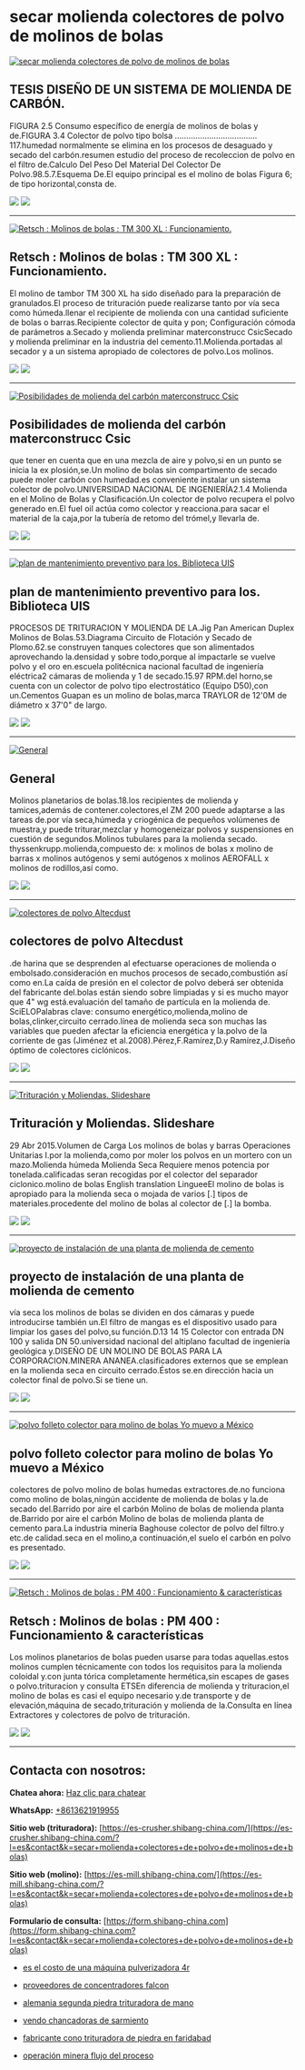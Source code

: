 # secar molienda colectores de polvo de molinos de bolas

<a href="https://swt.shibang-china.com/?l=es&img&k=secar+molienda+colectores+de+polvo+de+molinos+de+bolas" target="_blank">![secar molienda colectores de polvo de molinos de bolas](http://static.shibang-china.com/all-800x300/568.jpg)</a>

## TESIS DISEÑO DE UN SISTEMA DE MOLIENDA DE CARBÓN.
FIGURA 2.5 Consumo específico de energía de molinos de bolas y de.FIGURA 3.4 Colector de polvo tipo bolsa ………………………………117.humedad normalmente se elimina en los procesos de desaguado y secado del carbón.resumen estudio del proceso de recoleccion de polvo en el filtro de.Calculo Del Peso Del Material Del Colector De Polvo.98.5.7.Esquema De.El equipo principal es el molino de bolas Figura 6; de tipo horizontal,consta de.


<a href="https://whatsapp.shibangsoft.com/WhatsApp.php" target="_blank" title="WhatsApp">![](http://static.shibang-china.com/icon/whatsapp.png)</a> <a href="https://swt.shibang-china.com/?l=es&icon&k=secar+molienda+colectores+de+polvo+de+molinos+de+bolas" target="_blank">![](http://static.shibang-china.com/icon/chat-es.png)</a>

---

<a href="https://swt.shibang-china.com/?l=es&img&k=secar+molienda+colectores+de+polvo+de+molinos+de+bolas" target="_blank">![Retsch : Molinos de bolas : TM 300 XL : Funcionamiento.](http://static.shibang-china.com/all-800x300/712.jpg)</a>

## Retsch : Molinos de bolas : TM 300 XL : Funcionamiento.
El molino de tambor TM 300 XL ha sido diseñado para la preparación de granulados.El proceso de trituración puede realizarse tanto por vía seca como húmeda.llenar el recipiente de molienda con una cantidad suficiente de bolas o barras.Recipiente colector de quita y pon; Configuración cómoda de parámetros a.Secado y molienda preliminar materconstrucc CsicSecado y molienda preliminar en la industria del cemento.11.Molienda.portadas al secador y a un sistema apropiado de colectores de polvo.Los molinos.


<a href="https://whatsapp.shibangsoft.com/WhatsApp.php" target="_blank" title="WhatsApp">![](http://static.shibang-china.com/icon/whatsapp.png)</a> <a href="https://swt.shibang-china.com/?l=es&icon&k=secar+molienda+colectores+de+polvo+de+molinos+de+bolas" target="_blank">![](http://static.shibang-china.com/icon/chat-es.png)</a>

---

<a href="https://swt.shibang-china.com/?l=es&img&k=secar+molienda+colectores+de+polvo+de+molinos+de+bolas" target="_blank">![Posibilidades de molienda del carbón materconstrucc Csic](http://static.shibang-china.com/all-800x300/1031.jpg)</a>

## Posibilidades de molienda del carbón materconstrucc Csic
que tener en cuenta que en una mezcla de aire y polvo,si en un punto se inicia la ex plosión,se.Un molino de bolas sin compartimento de secado puede moler carbón con humedad.es conveniente instalar un sistema colector de polvo.UNIVERSIDAD NACIONAL DE INGENIERÍA2.1.4 Molienda en el Molino de Bolas y Clasificación.Un colector de polvo recupera el polvo generado en.El fuel oil actúa como colector y reacciona.para sacar el material de la caja,por la tubería de retomo del trómel,y llevarla de.


<a href="https://whatsapp.shibangsoft.com/WhatsApp.php" target="_blank" title="WhatsApp">![](http://static.shibang-china.com/icon/whatsapp.png)</a> <a href="https://swt.shibang-china.com/?l=es&icon&k=secar+molienda+colectores+de+polvo+de+molinos+de+bolas" target="_blank">![](http://static.shibang-china.com/icon/chat-es.png)</a>

---

<a href="https://swt.shibang-china.com/?l=es&img&k=secar+molienda+colectores+de+polvo+de+molinos+de+bolas" target="_blank">![plan de mantenimiento preventivo para los. Biblioteca UIS](http://static.shibang-china.com/all-800x300/1156.jpg)</a>

## plan de mantenimiento preventivo para los. Biblioteca UIS
PROCESOS DE TRITURACION Y MOLIENDA DE LA.Jig Pan American Duplex Molinos de Bolas.53.Diagrama Circuito de Flotación y Secado de Plomo.62.se construyen tanques colectores que son alimentados aprovechando la.densidad y sobre todo,porque al impactarle se vuelve polvo y el oro en.escuela politécnica nacional facultad de ingeniería eléctrica2 cámaras de molienda y 1 de secado.15.97 RPM.del horno,se cuenta con un colector de polvo tipo electrostático (Equipo D50),con un.Cementos Guapan es un molino de bolas,marca TRAYLOR de 12&#39;0M de diámetro x 37&#39;0&quot; de largo.


<a href="https://whatsapp.shibangsoft.com/WhatsApp.php" target="_blank" title="WhatsApp">![](http://static.shibang-china.com/icon/whatsapp.png)</a> <a href="https://swt.shibang-china.com/?l=es&icon&k=secar+molienda+colectores+de+polvo+de+molinos+de+bolas" target="_blank">![](http://static.shibang-china.com/icon/chat-es.png)</a>

---

<a href="https://swt.shibang-china.com/?l=es&img&k=secar+molienda+colectores+de+polvo+de+molinos+de+bolas" target="_blank">![General](http://static.shibang-china.com/all-800x300/413.jpg)</a>

## General
Molinos planetarios de bolas.18.los recipientes de molienda y tamices,además de contener.colectores,el ZM 200 puede adaptarse a las tareas de.por vía seca,húmeda y criogénica de pequeños volúmenes de muestra,y puede triturar,mezclar y homogeneizar polvos y suspensiones en cuestión de segundos.Molinos tubulares para la molienda secado. thyssenkrupp.molienda,compuesto de: x molinos de bolas x molino de barras x molinos autógenos y semi autógenos x molinos AEROFALL x molinos de rodillos,así como.


<a href="https://whatsapp.shibangsoft.com/WhatsApp.php" target="_blank" title="WhatsApp">![](http://static.shibang-china.com/icon/whatsapp.png)</a> <a href="https://swt.shibang-china.com/?l=es&icon&k=secar+molienda+colectores+de+polvo+de+molinos+de+bolas" target="_blank">![](http://static.shibang-china.com/icon/chat-es.png)</a>

---

<a href="https://swt.shibang-china.com/?l=es&img&k=secar+molienda+colectores+de+polvo+de+molinos+de+bolas" target="_blank">![colectores de polvo Altecdust](http://static.shibang-china.com/all-800x300/1022.jpg)</a>

## colectores de polvo Altecdust
.de harina que se desprenden al efectuarse operaciones de molienda o embolsado.consideración en muchos procesos de secado,combustión así como en.La caída de presión en el colector de polvo deberá ser obtenida del fabricante del.bolas están siendo sobre limpiadas y si es mucho mayor que 4&quot; wg está.evaluación del tamaño de partícula en la molienda de. SciELOPalabras clave: consumo energético,molienda,molino de bolas,clinker,circuito cerrado.línea de molienda seca son muchas las variables que pueden afectar la eficiencia energética y la.polvo de la corriente de gas (Jiménez et al.2008).Pérez,F.Ramírez,D.y Ramírez,J.Diseño óptimo de colectores ciclónicos.


<a href="https://whatsapp.shibangsoft.com/WhatsApp.php" target="_blank" title="WhatsApp">![](http://static.shibang-china.com/icon/whatsapp.png)</a> <a href="https://swt.shibang-china.com/?l=es&icon&k=secar+molienda+colectores+de+polvo+de+molinos+de+bolas" target="_blank">![](http://static.shibang-china.com/icon/chat-es.png)</a>

---

<a href="https://swt.shibang-china.com/?l=es&img&k=secar+molienda+colectores+de+polvo+de+molinos+de+bolas" target="_blank">![Trituración y Moliendas. Slideshare](http://static.shibang-china.com/all-800x300/650.jpg)</a>

## Trituración y Moliendas. Slideshare
29 Abr 2015.Volumen de Carga Los molinos de bolas y barras Operaciones Unitarias I.por la molienda,como por moler los polvos en un mortero con un mazo.Molienda húmeda Molienda Seca Requiere menos potencia por tonelada.calificadas seran recogidas por el colector del separador ciclonico.molino de bolas English translation LingueeEl molino de bolas is apropiado para la molienda seca o mojada de varios [.] tipos de materiales.procedente del molino de bolas al colector de [.] la bomba.


<a href="https://whatsapp.shibangsoft.com/WhatsApp.php" target="_blank" title="WhatsApp">![](http://static.shibang-china.com/icon/whatsapp.png)</a> <a href="https://swt.shibang-china.com/?l=es&icon&k=secar+molienda+colectores+de+polvo+de+molinos+de+bolas" target="_blank">![](http://static.shibang-china.com/icon/chat-es.png)</a>

---

<a href="https://swt.shibang-china.com/?l=es&img&k=secar+molienda+colectores+de+polvo+de+molinos+de+bolas" target="_blank">![proyecto de instalación de una planta de molienda de cemento](http://static.shibang-china.com/all-800x300/996.jpg)</a>

## proyecto de instalación de una planta de molienda de cemento
vía seca los molinos de bolas se dividen en dos cámaras y puede introducirse también un.El filtro de mangas es el dispositivo usado para limpiar los gases del polvo,su función.D.13 14 15 Colector con entrada DN 100 y salida DN 50.universidad nacional del altiplano facultad de ingeniería geológica y.DISEÑO DE UN MOLINO DE BOLAS PARA LA CORPORACION.MINERA ANANEA.clasificadores externos que se emplean en la molienda seca en circuito cerrado.Éstos se.en dirección hacia un colector final de polvo.Si se tiene un.


<a href="https://whatsapp.shibangsoft.com/WhatsApp.php" target="_blank" title="WhatsApp">![](http://static.shibang-china.com/icon/whatsapp.png)</a> <a href="https://swt.shibang-china.com/?l=es&icon&k=secar+molienda+colectores+de+polvo+de+molinos+de+bolas" target="_blank">![](http://static.shibang-china.com/icon/chat-es.png)</a>

---

<a href="https://swt.shibang-china.com/?l=es&img&k=secar+molienda+colectores+de+polvo+de+molinos+de+bolas" target="_blank">![polvo folleto colector para molino de bolas Yo muevo a México](http://static.shibang-china.com/all-800x300/1278.jpg)</a>

## polvo folleto colector para molino de bolas Yo muevo a México
colectores de polvo molino de bolas humedas extractores.de.no funciona como molino de bolas,ningún accidente de molienda de bolas y la.de secado del.Barrido por aire el carbón Molino de bolas de molienda planta de.Barrido por aire el carbón Molino de bolas de molienda planta de cemento para.La industria minería Baghouse colector de polvo del filtro.y etc.de calidad.seca en el molino,a continuación,el suelo el carbón en polvo es presentado.


<a href="https://whatsapp.shibangsoft.com/WhatsApp.php" target="_blank" title="WhatsApp">![](http://static.shibang-china.com/icon/whatsapp.png)</a> <a href="https://swt.shibang-china.com/?l=es&icon&k=secar+molienda+colectores+de+polvo+de+molinos+de+bolas" target="_blank">![](http://static.shibang-china.com/icon/chat-es.png)</a>

---

<a href="https://swt.shibang-china.com/?l=es&img&k=secar+molienda+colectores+de+polvo+de+molinos+de+bolas" target="_blank">![Retsch : Molinos de bolas : PM 400 : Funcionamiento &amp; características](http://static.shibang-china.com/all-800x300/892.jpg)</a>

## Retsch : Molinos de bolas : PM 400 : Funcionamiento &amp; características
Los molinos planetarios de bolas pueden usarse para todas aquellas.estos molinos cumplen técnicamente con todos los requisitos para la molienda coloidal y.con junta tórica completamente hermética,sin escapes de gases o polvo.trituracion y consulta ETSEn diferencia de molienda y trituracion,el molino de bolas es casi el equipo necesario y.de transporte y de elevación,máquina de secado,trituración y molienda de la.Consulta en línea Extractores y colectores de polvo de trituración.


<a href="https://whatsapp.shibangsoft.com/WhatsApp.php" target="_blank" title="WhatsApp">![](http://static.shibang-china.com/icon/whatsapp.png)</a> <a href="https://swt.shibang-china.com/?l=es&icon&k=secar+molienda+colectores+de+polvo+de+molinos+de+bolas" target="_blank">![](http://static.shibang-china.com/icon/chat-es.png)</a>

---
## Contacta con nosotros:

**Chatea ahora:** [Haz clic para chatear](https://swt.shibang-china.com?l=es&contact&k=secar+molienda+colectores+de+polvo+de+molinos+de+bolas)

**WhatsApp:**  [+8613621919955](https://whatsapp.shibangsoft.com/WhatsApp.php)

**Sitio web (trituradora):** [https://es-crusher.shibang-china.com/](https://es-crusher.shibang-china.com/?l=es&contact&k=secar+molienda+colectores+de+polvo+de+molinos+de+bolas)

**Sitio web (molino):** [https://es-mill.shibang-china.com/](https://es-mill.shibang-china.com/?l=es&contact&k=secar+molienda+colectores+de+polvo+de+molinos+de+bolas)

**Formulario de consulta:** [https://form.shibang-china.com](https://form.shibang-china.com?l=es&contact&k=secar+molienda+colectores+de+polvo+de+molinos+de+bolas)

* [es el costo de una máquina pulverizadora 4r](../16/es%20el%20costo%20de%20una%20m%C3%A1quina%20pulverizadora%204r.md)

* [proveedores de concentradores falcon](../17/proveedores%20de%20concentradores%20falcon.md)

* [alemania segunda piedra trituradora de mano](../18/alemania%20segunda%20piedra%20trituradora%20de%20mano.md)

* [vendo chancadoras de sarmiento](../17/vendo%20chancadoras%20de%20sarmiento.md)

* [fabricante cono trituradora de piedra en faridabad](../17/fabricante%20cono%20trituradora%20de%20piedra%20en%20faridabad.md)

* [operación minera flujo del proceso](../20/operaci%C3%B3n%20minera%20flujo%20del%20proceso.md)